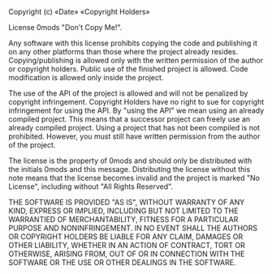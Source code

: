 Copyright (c) «Date» «Copyright Holders»
</p>License 0mods "Don't Copy Me!".

Any software with this license prohibits copying the code and publishing it 
on any other platforms than those where the project already resides. 
Copying/publishing is allowed only with the written permission of 
the author or copyright holders. Public use of the finished project is allowed. 
Code modification is allowed only inside the project.

The use of the API of the project is allowed and will not be penalized by copyright infringement. Copyright Holders have no right to sue for copyright infringement for using the API.
By "using the API" we mean using an already compiled project. This means that a successor project can freely use an already compiled project.
Using a project that has not been compiled is not prohibited. However, you must still have written permission from the author of the project.

The license is the property of 0mods and should only be distributed with the initials 0mods 
and this message. Distributing the license without this note means that the license becomes
invalid and the project is marked "No License", including without "All Rights Reserved".

THE SOFTWARE IS PROVIDED "AS IS", WITHOUT WARRANTY OF ANY KIND, EXPRESS OR
IMPLIED, INCLUDING BUT NOT LIMITED TO THE WARRANTIED OF MERCHANTABILITY,
FITNESS FOR A PARTICULAR PURPOSE AND NONINFRINGEMENT. IN NO EVENT SHALL THE
AUTHORS OR COPYRIGHT HOLDERS BE LIABLE FOR ANY CLAIM, DAMAGES OR OTHER
LIABILITY, WHETHER IN AN ACTION OF CONTRACT, TORT OR OTHERWISE, ARISING FROM,
OUT OF OR IN CONNECTION WITH THE SOFTWARE OR THE USE OR OTHER DEALINGS IN THE
SOFTWARE.

